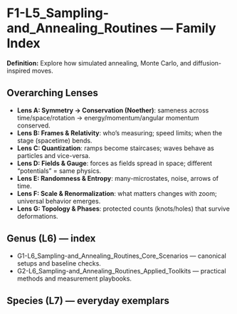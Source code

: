 # F1-L5_Sampling-and_Annealing_Routines — Family Index
**Definition:** Explore how simulated annealing, Monte Carlo, and diffusion-inspired moves.

## Overarching Lenses

- **Lens A: Symmetry -> Conservation (Noether)**: sameness across time/space/rotation → energy/momentum/angular momentum conserved.
- **Lens B: Frames & Relativity**: who’s measuring; speed limits; when the stage (spacetime) bends.
- **Lens C: Quantization**: ramps become staircases; waves behave as particles and vice-versa.
- **Lens D: Fields & Gauge**: forces as fields spread in space; different “potentials” = same physics.
- **Lens E: Randomness & Entropy**: many-microstates, noise, arrows of time.
- **Lens F: Scale & Renormalization**: what matters changes with zoom; universal behavior emerges.
- **Lens G: Topology & Phases**: protected counts (knots/holes) that survive deformations.

## Genus (L6) — index
- G1-L6_Sampling-and_Annealing_Routines_Core_Scenarios — canonical setups and baseline checks.
- G2-L6_Sampling-and_Annealing_Routines_Applied_Toolkits — practical methods and measurement playbooks.

## Species (L7) — everyday exemplars
